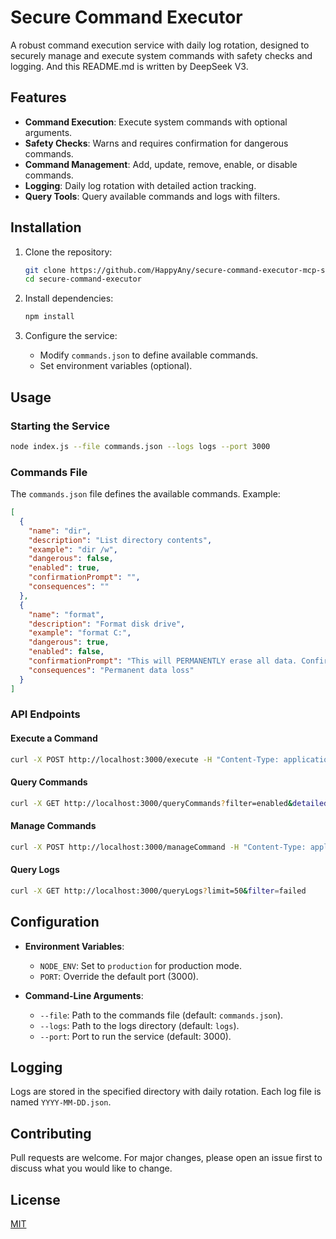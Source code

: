 # Secure Command Executor

A robust command execution service with daily log rotation, designed to securely manage and execute system commands with safety checks and logging. And this README.md is written by DeepSeek V3.

## Features

- **Command Execution**: Execute system commands with optional arguments.
- **Safety Checks**: Warns and requires confirmation for dangerous commands.
- **Command Management**: Add, update, remove, enable, or disable commands.
- **Logging**: Daily log rotation with detailed action tracking.
- **Query Tools**: Query available commands and logs with filters.

## Installation

1. Clone the repository:
   ```bash
   git clone https://github.com/HappyAny/secure-command-executor-mcp-server.git
   cd secure-command-executor
   ```

2. Install dependencies:
   ```bash
   npm install
   ```

3. Configure the service:
   - Modify `commands.json` to define available commands.
   - Set environment variables (optional).

## Usage

### Starting the Service
```bash
node index.js --file commands.json --logs logs --port 3000
```

### Commands File
The `commands.json` file defines the available commands. Example:
```json
[
  {
    "name": "dir",
    "description": "List directory contents",
    "example": "dir /w",
    "dangerous": false,
    "enabled": true,
    "confirmationPrompt": "",
    "consequences": ""
  },
  {
    "name": "format",
    "description": "Format disk drive",
    "example": "format C:",
    "dangerous": true,
    "enabled": false,
    "confirmationPrompt": "This will PERMANENTLY erase all data. Confirm?",
    "consequences": "Permanent data loss"
  }
]
```

### API Endpoints

#### Execute a Command
```bash
curl -X POST http://localhost:3000/execute -H "Content-Type: application/json" -d '{"command": "dir", "args": "/w"}'
```

#### Query Commands
```bash
curl -X GET http://localhost:3000/queryCommands?filter=enabled&detailed=true
```

#### Manage Commands
```bash
curl -X POST http://localhost:3000/manageCommand -H "Content-Type: application/json" -d '{"action": "add", "name": "ping", "description": "Test network connection", "example": "ping example.com"}'
```

#### Query Logs
```bash
curl -X GET http://localhost:3000/queryLogs?limit=50&filter=failed
```

## Configuration

- **Environment Variables**:
  - `NODE_ENV`: Set to `production` for production mode.
  - `PORT`: Override the default port (3000).

- **Command-Line Arguments**:
  - `--file`: Path to the commands file (default: `commands.json`).
  - `--logs`: Path to the logs directory (default: `logs`).
  - `--port`: Port to run the service (default: 3000).

## Logging

Logs are stored in the specified directory with daily rotation. Each log file is named `YYYY-MM-DD.json`.

## Contributing

Pull requests are welcome. For major changes, please open an issue first to discuss what you would like to change.

## License

[MIT](https://choosealicense.com/licenses/mit/)
